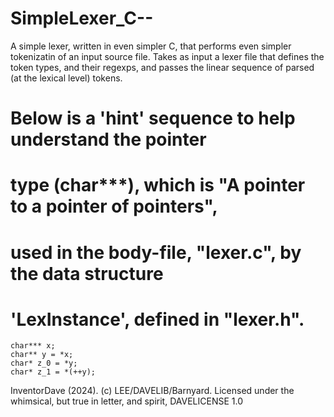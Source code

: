 # SimpleLexer_C--

A simple lexer, written in even simpler C, that performs even simpler tokenizatin of an input source file.
Takes as input a lexer file that defines the token types, and their regexps, and passes the linear
sequence of parsed (at the lexical level) tokens.



# Below is a 'hint' sequence to help understand the pointer
# type (char***), which is "A pointer to a pointer of pointers",
# used in the body-file, "lexer.c", by the data structure
# 'LexInstance', defined in "lexer.h".
	
	char*** x;
	char** y = *x;
	char* z_0 = *y;
	char* z_1 = *(++y);
	

InventorDave (2024).
(c) LEE/DAVELIB/Barnyard.
Licensed under the whimsical, but true in letter, and spirit, DAVELICENSE 1.0
